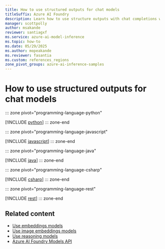 ```yaml
---
title: How to use structured outputs for chat models
titleSuffix: Azure AI Foundry
description: Learn how to use structure outputs with chat completions with Azure AI Foundry Models
manager: scottpolly
author: msakande
reviewer: santiagxf
ms.service: azure-ai-model-inference
ms.topic: how-to
ms.date: 05/29/2025
ms.author: mopeakande
ms.reviewer: fasantia
ms.custom: references_regions
zone_pivot_groups: azure-ai-inference-samples
---
```


# How to use structured outputs for chat models


::: zone pivot="programming-language-python"

[!INCLUDE [python](../includes/use-structured-outputs/python.md)]
::: zone-end


::: zone pivot="programming-language-javascript"

[!INCLUDE [javascript](../includes/use-structured-outputs/javascript.md)]
::: zone-end


::: zone pivot="programming-language-java"

[!INCLUDE [java](../includes/use-structured-outputs/java.md)]
::: zone-end


::: zone pivot="programming-language-csharp"

[!INCLUDE [csharp](../includes/use-structured-outputs/csharp.md)]
::: zone-end


::: zone pivot="programming-language-rest"

[!INCLUDE [rest](../includes/use-structured-outputs/rest.md)]
::: zone-end

## Related content

* [Use embeddings models](use-embeddings.md)
* [Use image embeddings models](use-image-embeddings.md)
* [Use reasoning models](use-chat-reasoning.md)
* [Azure AI Foundry Models API](.././reference/reference-model-inference-api.md)
